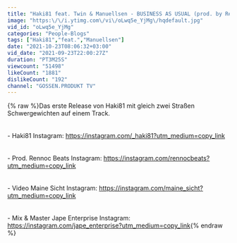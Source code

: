 ```yaml
---
title: "Haki81 feat. Twin & Manuellsen - BUSINESS AS USUAL (prod. by Rennoc)"
image: "https:\/\/i.ytimg.com\/vi\/oLwq5e_YjMg\/hqdefault.jpg"
vid_id: "oLwq5e_YjMg"
categories: "People-Blogs"
tags: ["Haki81","feat.","Manuellsen"]
date: "2021-10-23T08:06:32+03:00"
vid_date: "2021-09-23T22:00:27Z"
duration: "PT3M25S"
viewcount: "51498"
likeCount: "1881"
dislikeCount: "192"
channel: "GOSSEN.PRODUKT TV"
---
```

{% raw %}Das erste Release von Haki81 mit gleich zwei Straßen Schwergewichten auf einem Track.<br /><br /><br />- Haki81 Instagram: <a rel="nofollow" target="blank" href="https://instagram.com/_haki81?utm_medium=copy_link">https://instagram.com/_haki81?utm_medium=copy_link</a><br /><br /><br />- Prod. Rennoc Beats Instagram: <a rel="nofollow" target="blank" href="https://instagram.com/rennocbeats?utm_medium=copy_link">https://instagram.com/rennocbeats?utm_medium=copy_link</a><br /><br /><br />- Video Maine Sicht Instagram: <a rel="nofollow" target="blank" href="https://instagram.com/maine_sicht?utm_medium=copy_link">https://instagram.com/maine_sicht?utm_medium=copy_link</a><br /><br /><br />- Mix &amp; Master Jape Enterprise Instagram: <a rel="nofollow" target="blank" href="https://instagram.com/jape_enterprise?utm_medium=copy_link">https://instagram.com/jape_enterprise?utm_medium=copy_link</a>{% endraw %}
